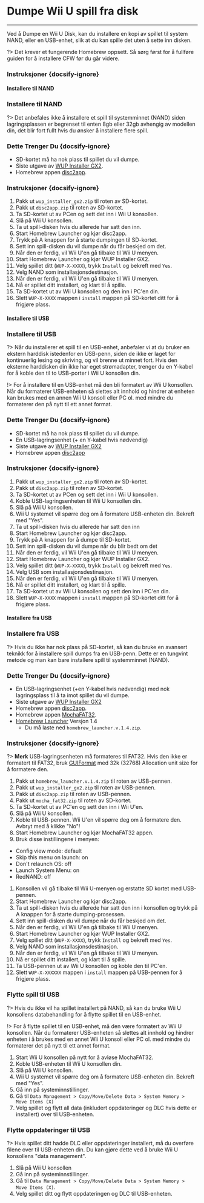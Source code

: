 # Dumpe Wii U spill fra disk
---
Ved å Dumpe en Wii U Disk, kan du installere en kopi av spillet til system NAND, eller en USB-enhet, slik at du kan spille det uten å sette inn disken.

?> Det krever et fungerende Homebrew oppsett. Så sørg først for å fullføre guiden for å installere CFW før du går videre.

### Instruksjoner {docsify-ignore}

<!-- tabs:start -->

#### **Installere til NAND**

### Installere til NAND

?> Det anbefales ikke å installere et spill til systemminnet (NAND) siden lagringsplassen er begrenset til enten 8gb eller 32gb avhengig av modellen din, det blir fort fullt hvis du ønsker å installere flere spill.

### Dette Trenger Du {docsify-ignore}

- SD-kortet må ha nok plass til spillet du vil dumpe.
- Siste utgave av [WUP Installer GX2](https://wiiubru.com/appstore/zips/wup_installer_gx2.zip).
- Homebrew appen [disc2app](https://www.wiiubru.com/appstore/zips/disc2app.zip).

### Instruksjoner {docsify-ignore}

1. Pakk ut `wup_installer_gx2.zip` til roten av SD-kortet.
1. Pakk ut `disc2app.zip` til roten av SD-kortet.
1. Ta SD-kortet ut av PCen og sett det inn i Wii U konsollen.
1. Slå på Wii U konsollen.
1. Ta ut spill-disken hvis du allerede har satt den inn.
1. Start Homebrew Launcher og kjør disc2app.
1. Trykk på A knappen for å starte dumpingen til SD-kortet.
1. Sett inn spill-disken du vil dumpe når du får beskjed om det.
1. Når den er ferdig, vil Wii U'en gå tilbake til Wii U menyen.
1. Start Homebrew Launcher og kjør WUP Installer GX2.
1. Velg spillet ditt (`WUP-X-XXXX`), trykk `Install` og bekreft med `Yes`.
1. Velg NAND som installasjonsdestinasjon.
1. Når den er ferdig, vil Wii U'en gå tilbake til Wii U menyen.
1. Nå er spillet ditt installert, og klart til å spille.
1. Ta SD-kortet ut av Wii U konsollen og den inn i PC'en din.
1. Slett `WUP-X-XXXX` mappen i `install` mappen på SD-kortet ditt for å frigjøre plass.

#### **Installere til USB**

### Installere til USB

?> Når du installerer et spill til en USB-enhet, anbefaler vi at du bruker en ekstern harddisk istedenfor en USB-penn, siden de ikke er laget for kontinuerlig lesing og skriving, og vil brenne ut minnet fort. Hvis den eksterne harddisken din ikke har eget strømadapter, trenger du en Y-kabel for å koble den til to USB-porter i Wii U konsollen din.

!> For å installere til en USB-enhet må den bli formatert av Wii U konsollen. Når du formaterer USB-enheten så slettes alt innhold og hindrer at enheten kan brukes med en annen Wii U konsoll eller PC ol. med mindre du formaterer den på nytt til ett annet format.

### Dette Trenger Du {docsify-ignore}

- SD-kortet må ha nok plass til spillet du vil dumpe.
- En USB-lagringsenhet (+ en Y-kabel hvis nødvendig)
- Siste utgave av [WUP Installer GX2](https://wiiubru.com/appstore/zips/wup_installer_gx2.zip)
- Homebrew appen [disc2app](https://www.wiiubru.com/appstore/zips/disc2app.zip)

### Instruksjoner {docsify-ignore}

1. Pakk ut `wup_installer_gx2.zip` til roten av SD-kortet.
1. Pakk ut `disc2app.zip` til roten av SD-kortet.
1. Ta SD-kortet ut av PCen og sett det inn i Wii U konsollen.
1. Koble USB-lagringsenheten til Wii U konsollen din.
1. Slå på Wii U konsollen.
1. Wii U systemet vil spørre deg om å formatere USB-enheten din. Bekreft med "Yes".
1. Ta ut spill-disken hvis du allerede har satt den inn
1. Start Homebrew Launcher og kjør disc2app.
1. Trykk på A knappen for å dumpe til SD-kortet.
1. Sett inn spill-disken du vil dumpe når du blir bedt om det
1. Når den er ferdig, vil Wii U'en gå tilbake til Wii U menyen.
1. Start Homebrew Launcher og kjør WUP Installer GX2.
1. Velg spillet ditt (`WUP-X-XXXX`), trykk `Install` og bekreft med `Yes`.
1. Velg USB som installasjonsdestinasjon.
1. Når den er ferdig, vil Wii U'en gå tilbake til Wii U menyen.
1. Nå er spillet ditt installert, og klart til å spille.
1. Ta SD-kortet ut av Wii U konsollen og sett den inn i PC'en din.
1. Slett `WUP-X-XXXX` mappen i `install` mappen på SD-kortet ditt for å frigjøre plass.

#### **Installere fra USB**

### Installere fra USB

?> Hvis du ikke har nok plass på SD-kortet, så kan du bruke en avansert teknikk for å installere spill dumps fra en USB-penn. Dette er en tungvint metode og man kan bare installere spill til systemminnet (NAND).

### Dette Trenger Du {docsify-ignore}

- En USB-lagringsenhet (+en Y-kabel hvis nødvendig) med nok lagringsplass til å ta imot spillet du vil dumpe.
- Siste utgave av [WUP Installer GX2](https://wiiubru.com/appstore/zips/wup_installer_gx2.zip)
- Homebrew appen [disc2app](https://www.wiiubru.com/appstore/zips/disc2app.zip).
- Homebrew appen [MochaFAT32](https://www.wiiubru.com/appstore/zips/mocha_fat32.zip).
- [Homebrew Launcher](https://github.com/dimok789/homebrew_launcher/releases/tag/1.4) Versjon 1.4
  - Du må laste ned `homebrew_launcher.v.1.4.zip`.

### Instruksjoner {docsify-ignore}

?> **Merk** USB-lagringsenheten må formateres til FAT32. Hvis den ikke er formatert til FAT32, bruk [GUIFormat](https://web.archive.org/web/20200930150014/http://www.ridgecrop.demon.co.uk/guiformat.exe) med 32k (32768) Allocation unit size for å formatere den.

1. Pakk ut `homebrew_launcher.v.1.4.zip` til roten av USB-pennen.
1. Pakk ut `wup_installer_gx2.zip` til roten av USB-pennen.
1. Pakk ut `disc2app.zip` til roten av USB-pennen.
1. Pakk ut `mocha_fat32.zip` til roten av SD-kortet.
1. Ta SD-kortet ut av PC'en og sett den inn i Wii U'en.
1. Slå på Wii U konsollen.
1. Koble til USB-pennen. Wii U'en vil spørre deg om å formatere den. Avbryt med å klikke "No"!
1. Start Homebrew Launcher og kjør MochaFAT32 appen.
1. Bruk disse instillingene i menyen:
  - Config view mode: default
  - Skip this menu on launch: on
  - Don't relaunch OS: off
  - Launch System Menu: on
  - RedNAND: off
1. Konsollen vil gå tilbake til Wii U-menyen og erstatte SD kortet med USB-pennen.
1. Start Homebrew Launcher og kjør disc2app.
1. Ta ut spill-disken hvis du allerede har satt den inn i konsollen og trykk på A knappen for å starte dumping-prosessen.
1. Sett inn spill-disken du vil dumpe når du får beskjed om det.
1. Når den er ferdig, vil Wii U'en gå tilbake til Wii U menyen.
1. Start Homebrew Launcher og kjør WUP Installer GX2.
1. Velg spillet ditt (`WUP-X-XXXX`), trykk `Install` og bekreft med `Yes`.
1. Velg NAND som installasjonsdestinasjon.
1. Når den er ferdig, vil Wii U'en gå tilbake til Wii U menyen.
1. Nå er spillet ditt installert, og klart til å spille.
1. Ta USB-pennen ut av Wii U konsollen og koble den til PC'en.
2. Slett `WUP-X-XXXXXX` mappen i `install` mappen på USB-pennen for å frigjøre plass.

<!-- tabs:end -->

### Flytte spill til USB

?> Hvis du ikke vil ha spillet installert på NAND, så kan du bruke Wii U konsollens databehandling for å flytte spillet til en USB-enhet.

!> For å flytte spillet til en USB-enhet, må den være formatert av Wii U konsollen. Når du formaterer USB-enheten så slettes alt innhold og hindrer enheten i å brukes med en annet Wii U konsoll eller PC ol. med mindre du formaterer det på nytt til ett annet format.

1. Start Wii U konsollen på nytt for å avløse MochaFAT32.
1. Koble USB-enheten til Wii U konsollen din.
1. Slå på Wii U konsollen.
1. Wii U systemet vil spørre deg om å formatere USB-enheten din. Bekreft med "Yes".
1. Gå inn på systeminnstillinger.
1. Gå til `Data Management > Copy/Move/Delete Data > System Memory > Move Items (X)`
1. Velg spillet og flytt all data (inkludert oppdateringer og DLC hvis dette er installert) over til USB-enheten.

### Flytte oppdateringer til USB

?> Hvis spillet ditt hadde DLC eller oppdateringer installert, må du overføre filene over til USB-enheten din. Du kan gjøre dette ved å bruke Wii U konsollens "data management".

1. Slå på Wii U konsollen
1. Gå inn på systeminnstillinger.
1. Gå til `Data Management > Copy/Move/Delete Data > System Memory > Move Items (X)`.
1. Velg spillet ditt og flytt oppdateringen og DLC til USB-enheten.